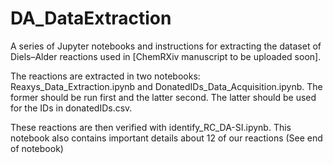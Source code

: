 # DA_DataExtraction
A series of Jupyter notebooks and instructions for extracting the dataset of Diels–Alder reactions used in [ChemRXiv manuscript to be uploaded soon].

The reactions are extracted in two notebooks: Reaxys_Data_Extraction.ipynb and DonatedIDs_Data_Acquisition.ipynb. The former should be run first and the latter second. The latter should be used for the IDs in donatedIDs.csv.

These reactions are then verified with identify_RC_DA-SI.ipynb. This notebook also contains important details about 12 of our reactions (See end of notebook)

